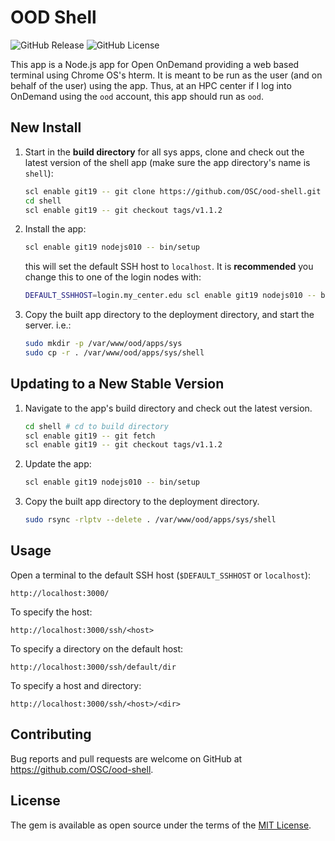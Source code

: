 # OOD Shell

![GitHub Release](https://img.shields.io/github/release/osc/ood-shell.svg)
![GitHub License](https://img.shields.io/github/license/osc/ood-shell.svg)

This app is a Node.js app for Open OnDemand providing a web based terminal
using Chrome OS's hterm. It is meant to be run as the user (and on behalf of
the user) using the app. Thus, at an HPC center if I log into OnDemand using
the `ood` account, this app should run as `ood`.

## New Install

1.  Start in the **build directory** for all sys apps, clone and check out the
    latest version of the shell app (make sure the app directory's name is
    `shell`):

    ```sh
    scl enable git19 -- git clone https://github.com/OSC/ood-shell.git shell
    cd shell
    scl enable git19 -- git checkout tags/v1.1.2
    ```

2.  Install the app:

    ```sh
    scl enable git19 nodejs010 -- bin/setup
    ```

    this will set the default SSH host to `localhost`. It is **recommended**
    you change this to one of the login nodes with:

    ```sh
    DEFAULT_SSHHOST=login.my_center.edu scl enable git19 nodejs010 -- bin/setup
    ```

3. Copy the built app directory to the deployment directory, and start the
   server. i.e.:

   ```sh
   sudo mkdir -p /var/www/ood/apps/sys
   sudo cp -r . /var/www/ood/apps/sys/shell
   ```

## Updating to a New Stable Version

1. Navigate to the app's build directory and check out the latest version.

   ```sh
   cd shell # cd to build directory
   scl enable git19 -- git fetch
   scl enable git19 -- git checkout tags/v1.1.2
   ```

2. Update the app:

   ```sh
   scl enable git19 nodejs010 -- bin/setup
   ```

3. Copy the built app directory to the deployment directory.

   ```sh
   sudo rsync -rlptv --delete . /var/www/ood/apps/sys/shell
   ```


## Usage

Open a terminal to the default SSH host (`$DEFAULT_SSHHOST` or `localhost`):

`http://localhost:3000/`

To specify the host:

`http://localhost:3000/ssh/<host>`

To specify a directory on the default host:

`http://localhost:3000/ssh/default/dir`

To specify a host and directory:

`http://localhost:3000/ssh/<host>/<dir>`

## Contributing

Bug reports and pull requests are welcome on GitHub at
https://github.com/OSC/ood-shell.


## License

The gem is available as open source under the terms of the [MIT
License](http://opensource.org/licenses/MIT).
